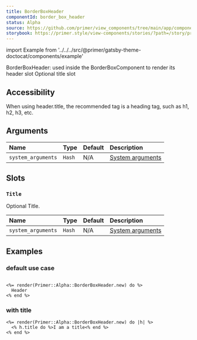 ```yaml
---
title: BorderBoxHeader
componentId: border_box_header
status: Alpha
source: https://github.com/primer/view_components/tree/main/app/components/primer/alpha/border_box_header.rb
storybook: https://primer.style/view-components/stories/?path=/story/primer-alpha-border-box-header
---
```


import Example from '../../../src/@primer/gatsby-theme-doctocat/components/example'

<!-- Warning: AUTO-GENERATED file, do not edit. Add code comments to your Ruby instead <3 -->

BorderBoxHeader: used inside the BorderBoxComponent to render its header slot
Optional title slot

## Accessibility

When using header.title, the recommended tag is a heading tag, such as h1, h2, h3, etc.

## Arguments

| Name | Type | Default | Description |
| :- | :- | :- | :- |
| `system_arguments` | `Hash` | N/A | [System arguments](/system-arguments) |

## Slots

### `Title`

Optional Title.

| Name | Type | Default | Description |
| :- | :- | :- | :- |
| `system_arguments` | `Hash` | N/A | [System arguments](/system-arguments) |

## Examples

### default use case

<Example src="<div data-view-component='true' class='Box-header'>      Header</div>" />

```erb

<%= render(Primer::Alpha::BorderBoxHeader.new) do %>
  Header
<% end %>
```

### with title

<Example src="<div data-view-component='true' class='Box-header'>  <div data-view-component='true' class='Box-title'>I am a title</div>  </div>" />

```erb
<%= render(Primer::Alpha::BorderBoxHeader.new) do |h| %>
  <% h.title do %>I am a title<% end %>
<% end %>
```
